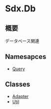 # Sdx.Db

## 概要

データベース関連

## Namesapces

* [Query](Query)

## Classes

* [Adapter](Adapter.md)
* [Util](Util.md)
